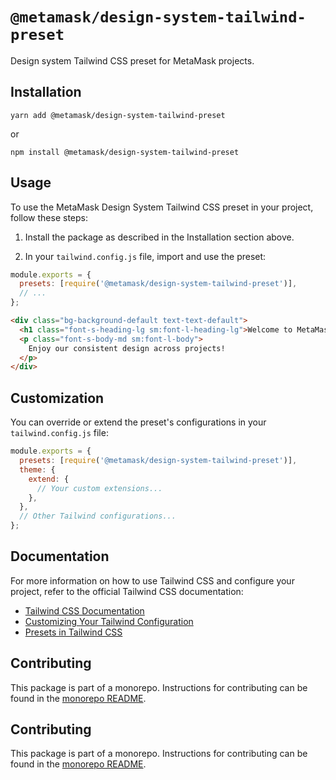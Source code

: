 # `@metamask/design-system-tailwind-preset`

Design system Tailwind CSS preset for MetaMask projects.

## Installation

`yarn add @metamask/design-system-tailwind-preset`

or

`npm install @metamask/design-system-tailwind-preset`

## Usage

To use the MetaMask Design System Tailwind CSS preset in your project, follow these steps:

1. Install the package as described in the Installation section above.

2. In your `tailwind.config.js` file, import and use the preset:

```javascript
module.exports = {
  presets: [require('@metamask/design-system-tailwind-preset')],
  // ...
};
```

```html
<div class="bg-background-default text-text-default">
  <h1 class="font-s-heading-lg sm:font-l-heading-lg">Welcome to MetaMask</h1>
  <p class="font-s-body-md sm:font-l-body">
    Enjoy our consistent design across projects!
  </p>
</div>
```

## Customization

You can override or extend the preset's configurations in your `tailwind.config.js` file:

```javascript
module.exports = {
  presets: [require('@metamask/design-system-tailwind-preset')],
  theme: {
    extend: {
      // Your custom extensions...
    },
  },
  // Other Tailwind configurations...
};
```

## Documentation

For more information on how to use Tailwind CSS and configure your project, refer to the official Tailwind CSS documentation:

- [Tailwind CSS Documentation](https://tailwindcss.com/docs)
- [Customizing Your Tailwind Configuration](https://tailwindcss.com/docs/configuration)
- [Presets in Tailwind CSS](https://tailwindcss.com/docs/presets)

## Contributing

This package is part of a monorepo. Instructions for contributing can be found in the [monorepo README](https://github.com/MetaMask/metamask-design-system#readme).

## Contributing

This package is part of a monorepo. Instructions for contributing can be found in the [monorepo README](https://github.com/MetaMask/metamask-design-system#readme).
